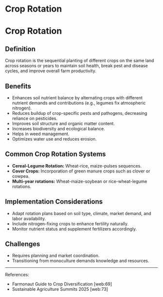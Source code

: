 # Crop Rotation

# Crop Rotation

## Definition

Crop rotation is the sequential planting of different crops on the same land across seasons or years to maintain soil health, break pest and disease cycles, and improve overall farm productivity.

## Benefits

- Enhances soil nutrient balance by alternating crops with different nutrient demands and contributions (e.g., legumes fix atmospheric nitrogen).
- Reduces buildup of crop-specific pests and pathogens, decreasing reliance on pesticides.
- Improves soil structure and organic matter content.
- Increases biodiversity and ecological balance.
- Helps in weed management.
- Optimizes water use and reduces erosion.

## Common Crop Rotation Systems

- **Cereal-Legume Rotation:** Wheat-rice, maize-pulses sequences.
- **Cover Crops:** Incorporation of green manure crops such as clover or cowpea.
- **Multi-year rotations:** Wheat-maize-soybean or rice-wheat-legume rotations.

## Implementation Considerations

- Adapt rotation plans based on soil type, climate, market demand, and labor availability.
- Include nitrogen-fixing crops to enhance fertility naturally.
- Monitor nutrient status and supplement fertilizers accordingly.

## Challenges

- Requires planning and market coordination.
- Transitioning from monoculture demands knowledge and resources.

---

References:  
- Farmonaut Guide to Crop Diversification [web:69]  
- Sustainable Agriculture Summits 2025 [web:73]

